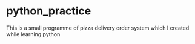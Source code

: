 # python_practice

This is a small programme of pizza delivery order system which I created while learning python
